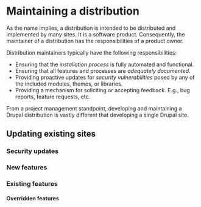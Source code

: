 # Maintaining a distribution

As the name implies, a distribution is intended to be distributed and implemented by many sites. It is a software product. Consequently, the maintainer of a distribution has the responsibilities of a product owner. 

Distribution maintainers typically have the following responsibilities: 

* Ensuring that the _installation process_ is fully automated and functional.
* Ensuring that all features and processes are _adequately documented_.
* Providing proactive updates for _security vulnerabilities_ posed by any of the included modules, themes, or libraries.
* Providing a mechanism for soliciting or accepting feedback. E.g., bug reports, feature requests, etc.

From a project management standpoint, developing and maintaining a Drupal distribution is vastly different that developing a single Drupal site.

## Updating existing sites

### Security updates

### New features

### Existing features

#### Overridden features